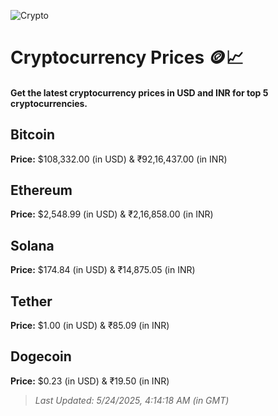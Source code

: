 
![Crypto](https://www.techguide.com.au/wp-content/uploads/2020/11/crypto3.jpeg)

# Cryptocurrency Prices 🪙📈

#### Get the latest cryptocurrency prices in USD and INR for top 5 cryptocurrencies.

## Bitcoin

**Price:** $108,332.00 (in USD) & ₹92,16,437.00 (in INR)

## Ethereum

**Price:** $2,548.99 (in USD) & ₹2,16,858.00 (in INR)

## Solana

**Price:** $174.84 (in USD) & ₹14,875.05 (in INR)

## Tether

**Price:** $1.00 (in USD) & ₹85.09 (in INR)

## Dogecoin

**Price:** $0.23 (in USD) & ₹19.50 (in INR)

> _Last Updated: 5/24/2025, 4:14:18 AM (in GMT)_
